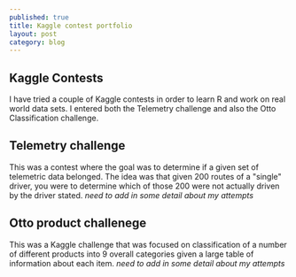 ```yaml
---
published: true
title: Kaggle contest portfolio
layout: post
category: blog
---
```


## Kaggle Contests
I have tried a couple of Kaggle contests in order to learn R and work on real world data sets.  I entered both the Telemetry challenge and also the Otto Classification challenge.

## Telemetry challenge
This was a contest where the goal was to determine if a given set of telemetric data belonged.  The idea was that given 200 routes of a "single" driver, you were to determine which of those 200 were not actually driven by the driver stated.
_need to add in some detail about my attempts_

## Otto product challenege
This was a Kaggle challenge that was focused on classification of a number of different products into 9 overall categories given a large table of information about each item.
_need to add in some detail about my attempts_
